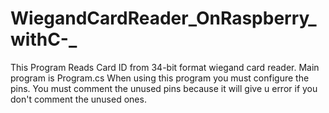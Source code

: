 # WiegandCardReader_OnRaspberry_withC-_

This Program Reads Card ID from 34-bit format wiegand card reader.
Main program is Program.cs 
When using this program you must configure the pins.
You must comment the unused pins because it will give u error if you don't comment the unused ones.